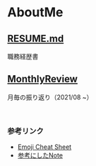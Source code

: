 # AboutMe

## [RESUME.md](RESUME.md)
職務経歴書

## [MonthlyReview](MonthlyReview)
月毎の振り返り（2021/08 ~）

<br>

### 参考リンク
* [Emoji Cheat Sheet](https://www.webfx.com/tools/emoji-cheat-sheet/)
* [参考にしたNote](https://note.com/ryo_kawamata/n/nf053e8775372)